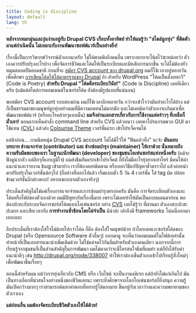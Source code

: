 ```yaml
---
title: Coding is discipline
layout: default
lang: th
---
```


<p><strong>หลังจากหมกมุ่นและงุ่นง่านอยู่กับ Drupal CVS เกือบทั้งอาทิตย์ ทำให้ผมรู้ว่า "สไตล์ลูกทุ่ง" ที่ติดตัวมาแต่กำเนิดนั้น ไม่เหมาะกับงานพัฒนาซอฟต์แวร์เป็นอย่างยิ่ง!</strong></p>
<p>เรื่องนี้เป็นการวิพากษ์วิจารณ์ตัวเองนะครับ ไม่ได้พาดพิงถึงคนอื่น เพราะอยากจะโน้ตไว้ซะหน่อยว่า ตัวเองควรปรับปรุงอะไรบ้าง เพื่อจัดการชีวิตและโค้ดให้เป็นระเบียบและมีหลักการมากขึ้น จะได้ไม่ต้องหัวหมุนตลอดปีตลอดชาติ ก่อนที่จะ <a href="http://drupal.org/cvs-application/requirements">สมัคร CVS account ของ drupal.org</a> ผมก็ใช้เวลาอยู่หลายวัน เพื่อศึกษา <a href="http://drupal.org/coding-standards">การเขียนโค้ดให้ได้มาตรฐานของ Drupal</a> ถ้า สำหรับ WordPress "โค้ดเป็นดั่งบทกวี" (Code is Poetry) <strong>สำหรับ Drupal "โค้ดคือระเบียบวินัย!"</strong> (Code is Discipline) เลยทีเดียวครับ (แม้แต่สไตล์การคอมเมนต์ในซอร์สโค้ด ยังต้องมีรูปแบบที่แน่นอน)</p>
<p>พอสมัคร CVS account รอบสองผ่าน ผมก็ใช้เวลาอีกหลายวัน กว่าจะเข้าใจว่ามันทำอะไรได้บ้าง แต่ก็เป็นธรรมดาของมนุษย์ลูกทุ่งอย่างผมที่มีความอดทนไม่มากนัก และไม่เคยคิดว่าตัวเองจะเกิดมาเพื่อพัฒนาซอฟต์แวร์ (หรืออะไรคล้ายๆแบบนั้น) <strong>ผมจึงอ่านเอกสารเกี่ยวกับการใช้งานแค่คร่าวๆ ที่เหลือก็มั่วเอา!</strong> ตอนแรกเห็นคำสั่ง command line สำหรับ CVS แล้วหนาว เลยหาโปรแกรมพวก GUI มาใช้แทน (<a href="http://sente.epfl.ch/software/cvl/">CVL</a>) แล้วส่ง <a href="http://drupal.org/project/colourise">Colourise Theme</a> เวอร์ชั่นแรก เข้าโปรเจ็คจนได้</p>
<p>แต่ช้าก่อน... กามนิตหนุ่ม Drupal CVS account ไม่ได้มีไว้ให้ "ฟันแล้วทิ้ง" นะจ้ะ <strong>มันมอบบทบาท ช่างแจกจ่าย (contributor) และ ช่างซ่อมบำรุง (maintainer) ให้เราด้วย นั่นหมายถึงความรับผิดชอบของเรา ในฐานะนักพัฒนา (developer) ของชุมชนโอเพ่นซอร์สแห่งหนึ่งครับ</strong> (แม้จะฟังดูน่ากลัว แต่ลึกๆก็แอบภูมิใจ) ผมส่งธีมอันแรกเข้าโปรเจ็คต์ ก็ยังไม่มีอะไรยุ่งยากเท่าไหร่ มีคนให้คำแนะนำและรายงาน bug เข้ามาบ้าง เราก็ต้องคอยติดตาม หรือบอกวิธีแก้ปัญหาชั่วคราวไป แล้วค่อยนำมาปรับปรุงในเวอร์ชั่นต่อๆไป (ก็อย่างที่บอกไปแล้ว เริ่มแบบมั่ว 5 วัน 4 เวอร์ชั่น ใส่ tag ผิด ปล่อยข้ามเวอร์ชั่นอีกต่างหาก! อยากเขกกบาลตัวเองจริงๆ) </p>
<p>ประเด็นสำคัญไม่ใช่แค่เรื่องการแจกจ่ายและการซ่อมบำรุงหรอกครับ มันคือ การจัดระเบียบตัวเองและโค้ดหรือไฟล์ของตัวเองด้วย ผมมีปัญหากับเรื่องนี้มาก เพราะไม่เคยทำให้มันเป็นแบบแผนมาก่อน พอต้องปะทะกับระบบจัดการซอร์สโค้ดแบบโอเพ่นซอร์ส อย่าง <a href="http://en.wikipedia.org/wiki/Concurrent_Versions_System" title="Concurrent Versions System">CVS</a> เลยได้รู้ว่า ที่ผ่านมา ตัวเองสะเปะสะปะมาก และเสียเวลากับ <strong>การทำงานซ้ำซ้อนโดยไม่จำเป็น</strong> มิน่าล่ะ เค้าถึงมี frameworks โน่นนี่ออกมาเยอะแยะ</p>
<p>อีกประเด็นที่เราต้องใส่ใจไม่น้อยไปกว่าโค้ด ก็คือ ต้องใส่ใจมนุษย์ด้วย ถ้าใครเคยแงะซอร์สโค้ดของ Drupal (หรือ Opensource Software ตัวอื่นๆ) ออกมาดู จะเห็นว่าคอมเมนต์ในไฟล์เหล่านั้น ทำหน้าที่เป็นเอกสารแนะนำเพิ่มเติมด้วย ไม่ใช่แค่จดไว้กันลืมสำหรับตัวเองคนเดียว นอกจากนี้การเรียนรู้จากชุมชนก็เป็นส่วนสำคัญในการพัฒนา ผมไม่คาดว่าจะมีใครสนใจธีมที่ผมทำ แต่ก็ยังได้รับคำแนะนำดีๆ เช่น <a href="http://drupal.org/node/338007">http://drupal.org/node/338007</a> ทำให้เราต้องเข็นตัวเองเข้าไปเรียนรู้สิ่งใหม่ๆ เพื่อพัฒนาขึ้นเรื่อยๆ</p>
<p>ตอนนี้สำหรับผม แม้ว่าการยุ่งเกี่ยวกับ CMS หรือ เว็บไซต์ จะเป็นงานอดิเรก แต่ถ้ายังไม่แก่เกินไป มันเป็นทางเลือกที่น่าสนใจอย่างหนึ่งของชีวิตเลยนะ เพราะยิ่งศึกษาจากโลกโอเพ่นซอร์สก็ยิ่งสนุก ความรู้มันเปิดกว้างมากๆ เราสามารถค้นหาคำตอบที่อยากรู้ได้มากมาย ขึ้นอยู่กับเวลาว่างและความพยายามของตัวเราเอง</p>
<p><strong>แต่ก่อนอื่น ผมต้องจัดระเบียบชีวิตตัวเองให้ได้ด้วย!</strong></p>
